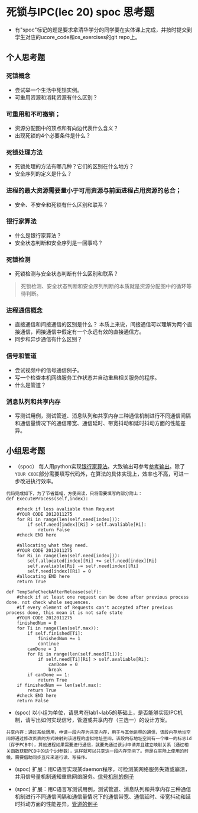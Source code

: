 # 死锁与IPC(lec 20) spoc 思考题


- 有"spoc"标记的题是要求拿清华学分的同学要在实体课上完成，并按时提交到学生对应的ucore_code和os_exercises的git repo上。

## 个人思考题

### 死锁概念 
 - 尝试举一个生活中死锁实例。
 - 可重用资源和消耗资源有什么区别？

### 可重用和不可撤销；
 - 资源分配图中的顶点和有向边代表什么含义？
 - 出现死锁的4个必要条件是什么？

### 死锁处理方法 
 - 死锁处理的方法有哪几种？它们的区别在什么地方？
 - 安全序列的定义是什么？

### 进程的最大资源需要量小于可用资源与前面进程占用资源的总合；
 - 安全、不安全和死锁有什么区别和联系？

### 银行家算法 
 - 什么是银行家算法？
 - 安全状态判断和安全序列是一回事吗？

### 死锁检测 
 - 死锁检测与安全状态判断有什么区别和联系？

> 死锁检测、安全状态判断和安全序列判断的本质就是资源分配图中的循环等待判断。

### 进程通信概念 
 - 直接通信和间接通信的区别是什么？
  本质上来说，间接通信可以理解为两个直接通信，间接通信中假定有一个永远有效的直接通信方。
 - 同步和异步通信有什么区别？
### 信号和管道 
 - 尝试视频中的信号通信例子。
 - 写一个检查本机网络服务工作状态并自动重启相关服务的程序。
 - 什么是管道？

### 消息队列和共享内存 
 - 写测试用例，测试管道、消息队列和共享内存三种通信机制进行不同通信间隔和通信量情况下的通信带宽、通信延时、带宽抖动和延时抖动方面的性能差异。
 
## 小组思考题

 - （spoc） 每人用python实现[银行家算法](https://github.com/chyyuu/ucore_lab/blob/master/related_info/lab7/deadlock/bankers-homework.py)。大致输出可参考[参考输出](https://github.com/chyyuu/ucore_lab/blob/master/related_info/lab7/deadlock/example-output.txt)。除了`YOUR CODE`部分需要填写代码外，在算法的具体实现上，效率也不高，可进一步改进执行效率。

```
代码完成如下，为了节省篇幅，方便阅读，只将需要填写的部分附上：
def ExecuteProcess(self,index):

    #check if less avaliable than Request
    #YOUR CODE 2012011275
    for Ri in range(len(self.need[index])):
        if self.need[index][Ri] > self.avaliable[Ri]:
            return False
    #check END here

    #allocating what they need.
    #YOUR CODE 2012011275
    for Ri in range(len(self.need[index])):
        self.allocated[index][Ri] += self.need[index][Ri]
        self.avaliable[Ri] -= self.need[index][Ri]
        self.need[index][Ri] = 0
    #allocating END here
    return True

def TempSafeCheckAfterRelease(self):
    #check if at least one request can be done after previous process done. not check whole sequences.
    #if every element of Requests can't accepted after previous process done, this mean it is not safe state
    #YOUR CODE 2012011275
    finishedNum = 0
    for Ti in range(len(self.max)):
        if self.finished[Ti]:
            finishedNum += 1
            continue
        canDone = 1
        for Ri in range(len(self.need[Ti])):
            if self.need[Ti][Ri] > self.avaliable[Ri]:
                canDone = 0
                break
        if canDone == 1:
            return True
    if finishedNum == len(self.max):
        return True
    #check END here
    return False
```


 - (spoc) 以小组为单位，请思考在lab1~lab5的基础上，是否能够实现IPC机制，请写出如何实现信号，管道或共享内存（三选一）的设计方案。
 
```
共享内存：通过系统调用，申请一段内存为共享内存，用于与其他进程的通信，该段内存地址空间将通过修改页表的方式映射到该进程的虚拟地址空间，该段内存地址空间有一个唯一的标志id（存于PCB中），其他进程如果需要进行通信，就要先通过该id申请并且建立映射关系（通过相关函数获取PCB中的这个id参数），这样就可以共享这一段内存空间了。但是在实际上使用的时候，需要借助同步互斥来进行读、写操作。
```

 
 - (spoc) 扩展：用C语言实现某daemon程序，可检测某网络服务失效或崩溃，并用信号量机制通知重启网络服务。[信号机制的例子](https://github.com/chyyuu/ucore_lab/blob/master/related_info/lab7/ipc/signal-ex1.c)

 - (spoc) 扩展：用C语言写测试用例，测试管道、消息队列和共享内存三种通信机制进行不同通信间隔和通信量情况下的通信带宽、通信延时、带宽抖动和延时抖动方面的性能差异。[管道的例子](https://github.com/chyyuu/ucore_lab/blob/master/related_info/lab7/ipc/pipe-ex2.c)
 
